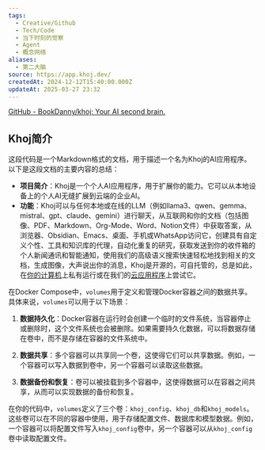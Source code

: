 ```yaml
---
tags:
  - Creative/Github
  - Tech/Code
  - 当下时刻的觉察
  - Agent
  - 概念网络
aliases:
  - 第二大脑
source: https://app.khoj.dev/
createdAt: 2024-12-12T15:40:00.000Z
updateAt: 2025-03-27 23:32
---
```


[GitHub - BookDanny/khoj: Your AI second brain. ](https://github.com/BookDanny/khoj)

## Khoj简介

这段代码是一个Markdown格式的文档，用于描述一个名为Khoj的AI应用程序。以下是这段文档的主要内容的总结：

- **项目简介**：Khoj是一个个人AI应用程序，用于扩展你的能力。它可以从本地设备上的个人AI无缝扩展到云端的企业AI。
- **功能**：Khoj可以与任何本地或在线的LLM（例如llama3、qwen、gemma、mistral、gpt、claude、gemini）进行聊天，从互联网和你的文档（包括图像、PDF、Markdown、Org-Mode、Word、Notion文件）中获取答案，从浏览器、Obsidian、Emacs、桌面、手机或WhatsApp访问它，创建具有自定义个性、工具和知识库的代理，自动化重复的研究，获取发送到你的收件箱的个人新闻通讯和智能通知，使用我们的高级语义搜索快速轻松地找到相关的文档，生成图像，大声说出你的消息，Khoj是开源的，可自托管的，总是如此，在[你的计算机](https://docs.khoj.dev/get-started/setup)上私有运行或在我们的[云应用程序](https://app.khoj.dev)上尝试它。



在Docker Compose中，`volumes`用于定义和管理Docker容器之间的数据共享。具体来说，`volumes`可以用于以下场景：

1. **数据持久化**：Docker容器在运行时会创建一个临时的文件系统，当容器停止或删除时，这个文件系统也会被删除。如果需要持久化数据，可以将数据存储在卷中，而不是存储在容器的文件系统中。

2. **数据共享**：多个容器可以共享同一个卷，这使得它们可以共享数据。例如，一个容器可以写入数据到卷中，另一个容器可以读取这些数据。

3. **数据备份和恢复**：卷可以被挂载到多个容器中，这使得数据可以在容器之间共享，从而可以实现数据的备份和恢复。

在你的代码中，`volumes`定义了三个卷：`khoj_config`、`khoj_db`和`khoj_models`。这些卷可以在不同的容器中使用，用于存储配置文件、数据库和模型数据。例如，一个容器可以将配置文件写入`khoj_config`卷中，另一个容器可以从`khoj_config`卷中读取配置文件。


